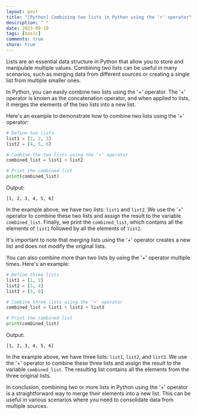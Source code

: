 ```yaml
---
layout: post
title: "[Python] Combining two lists in Python using the '+' operator"
description: " "
date: 2023-09-10
tags: [basic]
comments: true
share: true
---
```


Lists are an essential data structure in Python that allow you to store and manipulate multiple values. Combining two lists can be useful in many scenarios, such as merging data from different sources or creating a single list from multiple smaller ones.

In Python, you can easily combine two lists using the '+' operator. The '+' operator is known as the concatenation operator, and when applied to lists, it merges the elements of the two lists into a new list.

Here's an example to demonstrate how to combine two lists using the '+' operator:

```python
# Define two lists
list1 = [1, 2, 3]
list2 = [4, 5, 6]

# Combine the two lists using the '+' operator
combined_list = list1 + list2

# Print the combined list
print(combined_list)
```

Output:
```
[1, 2, 3, 4, 5, 6]
```

In the example above, we have two lists: `list1` and `list2`. We use the '+' operator to combine these two lists and assign the result to the variable `combined_list`. Finally, we print the `combined_list`, which contains all the elements of `list1` followed by all the elements of `list2`.

It's important to note that merging lists using the '+' operator creates a new list and does not modify the original lists.

You can also combine more than two lists by using the '+' operator multiple times. Here's an example:

```python
# Define three lists
list1 = [1, 2]
list2 = [3, 4]
list3 = [5, 6]

# Combine three lists using the '+' operator
combined_list = list1 + list2 + list3

# Print the combined list
print(combined_list)
```

Output:
```
[1, 2, 3, 4, 5, 6]
```

In the example above, we have three lists: `list1`, `list2`, and `list3`. We use the '+' operator to combine these three lists and assign the result to the variable `combined_list`. The resulting list contains all the elements from the three original lists.

In conclusion, combining two or more lists in Python using the '+' operator is a straightforward way to merge their elements into a new list. This can be useful in various scenarios where you need to consolidate data from multiple sources.